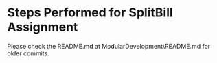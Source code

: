 # Steps Performed for SplitBill Assignment
Please check the README.md at ModularDevelopment\README.md for older commits.